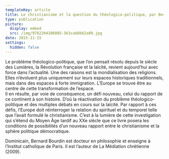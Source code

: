 ```yaml
---
templateKey: article
title: Le christianisme et la question du théologico-politique, par Bernard Bourdin
type: publication
picture:
  display: embed
  src: /img/9782204106085-563cab8b62a09.jpg
date: 2015-11-15
settings:
  hidden: false
---
```

Le problème théologico-politique, que l’on pensait résolu depuis le siècle des Lumières, la Révolution française et la laïcité, revient aujourd’hui avec force dans l’actualité. Une des raisons est la mondialisation des religions.\
Elles n’évoluent plus uniquement sur leurs espaces historiques traditionnels, mais dans des espaces à forte immigration. L’Europe se trouve être au centre de cette transformation de l’espace.\
Il en résulte, par voie de conséquence, un défi nouveau, celui du rapport de ce continent à son histoire. D’où la réactivation du problème théologico-politique et des multiples débats en cours sur la laïcité. Par rapport à ces défis, l’Europe doit réinterroger la relation du spirituel et du temporel telle que l’avait formulé le christianisme. C’est à la lumière de cette investigation qui s’étend du Moyen Âge tardif au XXe siècle que ce livre posera les conditions de possibilités d’un nouveau rapport entre le christianisme et la sphère politique démocratique.

Dominicain, Bernard Bourdin est docteur en philosophie et enseigne à l’Institut catholique de Paris. Il est l’auteur de La Médiation chrétienne (2009).